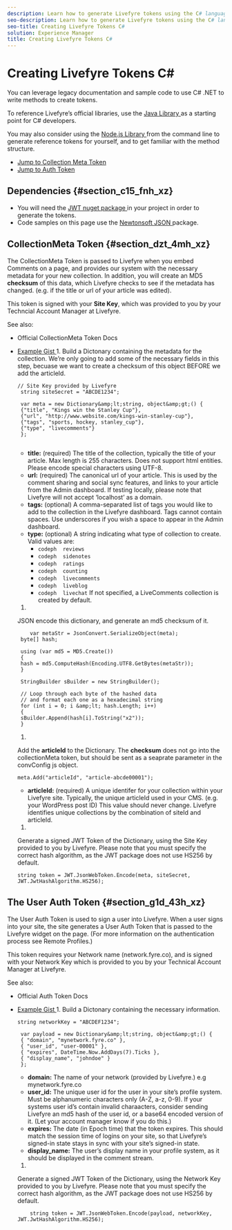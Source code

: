 ```yaml
---
description: Learn how to generate Livefyre tokens using the C# language.
seo-description: Learn how to generate Livefyre tokens using the C# language.
seo-title: Creating Livefyre Tokens C#
solution: Experience Manager
title: Creating Livefyre Tokens C#
---
```


# Creating Livefyre Tokens C#

You can leverage legacy documentation and sample code to use C# .NET to write methods to create tokens.

To reference Livefyre’s official libraries, use the [ Java Library ](https://github.com/Livefyre/livefyre-java-utils) as a starting point for C# developers.

You may also consider using the [ Node.js Library ](https://github.com/Livefyre/livefyre-nodejs-utils) from the command line to generate reference tokens for yourself, and to get familiar with the method structure.

* [ Jump to Collection Meta Token ](https://gist.github.com/gibron/56cb9c7060bf4816c4c5#the-collectionMeta-token)
* [ Jump to Auth Token ](https://gist.github.com/gibron/56cb9c7060bf4816c4c5#the-auth-token)
## Dependencies {#section_c15_fnh_xz}

* You will need the [ JWT nuget package ](https://www.nuget.org/packages/JWT) in your project in order to generate the tokens.
* Code samples on this page use the [ Newtonsoft JSON ](https://www.nuget.org/packages/newtonsoft.json/) package.
## CollectionMeta Token {#section_dzt_4mh_xz}

The CollectionMeta Token is passed to Livefyre when you embed Comments on a page, and provides our system with the necessary metadata for your new collection. In addition, you will create an MD5 **checksum** of this data, which Livefyre checks to see if the metadata has changed. (e.g. if the title or url of your article was edited).

This token is signed with your **Site Key**, which was provided to you by your Techncial Account Manager at Livefyre.

See also:

* Official CollectionMeta Token Docs
* [ Example Gist ](https://gist.github.com/pcolombo/dbbea020618c521a2bd5)
   1.
   Build a Dictonary containing the metadata for the collection. We’re only going to add some of the necessary fields in this step, becuase we want to create a checksum of this object BEFORE we add the articleId.
   
   
   ```
   // Site Key provided by Livefyre 
    string siteSecret = "ABCDE1234"; 
    
    var meta = new Dictionary&amp;lt;string, object&amp;gt;() { 
    {"title", "Kings win the Stanley Cup"}, 
    {"url", "http://www.website.com/kings-win-stanley-cup"}, 
    {"tags", "sports, hockey, stanley_cup"}, 
    {"type", "livecomments"} 
    }; 
    
   
   ```
    * **title:** (required) The title of the collection, typically the title of your article. Max length is 255 characters. Does not support html entities. Please encode special characters using UTF-8.
    * **url:** (required) The canonical url of your article. This is used by the comment sharing and social sync features, and links to your article from the Admin dashboard. If testing locally, please note that Livefyre will not accept ‘localhost’ as a domain.
    * **tags:** (optional) A comma-separated list of tags you would like to add to the collection in the Livefyre dashboard. Tags cannot contain spaces. Use underscores if you wish a space to appear in the Admin dashboard.
    * **type:** (optional) A string indicating what type of collection to create. Valid values are:
        * `codeph  reviews`
        * `codeph  sidenotes`
        * `codeph  ratings`
        * `codeph  counting`
        * `codeph  livecomments`
        * `codeph  liveblog`
        * `codeph  livechat`
      If not specified, a LiveComments collection is created by default.
   
   
   1.
   JSON encode this dictionary, and generate an md5 checksum of it.
   
   ```
       var metaStr = JsonConvert.SerializeObject(meta); 
    byte[] hash; 
    
    using (var md5 = MD5.Create()) 
    { 
    hash = md5.ComputeHash(Encoding.UTF8.GetBytes(metaStr)); 
    } 
    
    StringBuilder sBuilder = new StringBuilder(); 
    
    // Loop through each byte of the hashed data 
    // and format each one as a hexadecimal string 
    for (int i = 0; i &amp;lt; hash.Length; i++) 
    { 
    sBuilder.Append(hash[i].ToString("x2")); 
    } 
   
   ```
   
   1.
   Add the **articleId** to the Dictionary. The **checksum** does not go into the collectionMeta token, but should be sent as a seaprate parameter in the convConfig js object.
   
   
   ```
   meta.Add("articleId", "article-abcde00001"); 
   
   ```
    * **articleId:** (required) A unique identifer for your collection within your Livefyre site. Typically, the unique articleId used in your CMS. (e.g. your WordPress post ID) This value should never change. Livefyre identifies unique collections by the combination of siteId and articleId.
   
   
   1.
   Generate a signed JWT Token of the Dictionary, using the Site Key provided to you by Livefyre. Please note that you must specify the correct hash algorithm, as the JWT package does not use HS256 by default.
   
   ```
   string token = JWT.JsonWebToken.Encode(meta, siteSecret, JWT.JwtHashAlgorithm.HS256);
   ```
   
## The User Auth Token {#section_g1d_43h_xz}

The User Auth Token is used to sign a user into Livefyre. When a user signs into your site, the site generates a User Auth Token that is passed to the Livefyre widget on the page. (For more information on the authentication process see Remote Profiles.)

This token requires your Network name (network.fyre.co), and is signed with your Network Key which is provided to you by your Technical Account Manager at Livefyre.

See also:

* Official Auth Token Docs
* [ Example Gist ](https://gist.github.com/pcolombo/7d7403172c28734c87e2)
   1.
   Build a Dictonary containing the necessary information.
   
   ```
   string networkKey = "ABCDEF1234"; 
    
    var payload = new Dictionary&amp;lt;string, object&amp;gt;() { 
    { "domain", "mynetwork.fyre.co" }, 
    { "user_id", "user-00001" }, 
    { "expires", DateTime.Now.AddDays(7).Ticks }, 
    { "display_name", "johndoe" } 
    }; 
   
   ```
    * **domain:** The name of your network (provided by Livefyre.) e.g mynetwork.fyre.co
    * **user_id:** The unique user id for the user in your site’s profile system. Must be alphanumeric characters only (A-Z, a-z, 0-9). If your systems user id’s contain invalid charaacters, consider sending Livefyre an md5 hash of the user id, or a base64 encoded version of it. (Let your account manager know if you do this.)
    * **expires:** The date (in Epoch time) that the token expires. This should match the session time of logins on your site, so that Livefyre’s signed-in state stays in sync with your site’s signed-in state.
    * **display_name:** The user’s display name in your profile system, as it should be displayed in the comment stream.
   
   1.
   Generate a signed JWT Token of the Dictionary, using the Network Key provided to you by Livefyre. Please note that you must specify the correct hash algorithm, as the JWT package does not use HS256 by default.
   
   ```
       string token = JWT.JsonWebToken.Encode(payload, networkKey, JWT.JwtHashAlgorithm.HS256);
   ```
   
